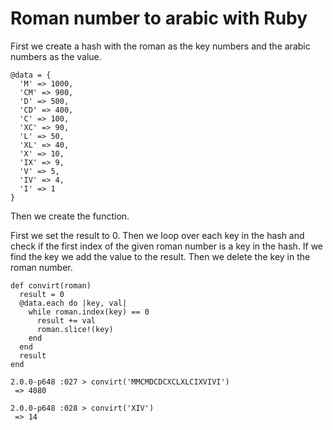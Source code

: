 # Roman number to arabic with Ruby

First we create a hash with the roman as the key numbers and the arabic numbers as the value.

```
@data = {
  'M' => 1000,
  'CM' => 900,
  'D' => 500,
  'CD' => 400,
  'C' => 100,
  'XC' => 90,
  'L' => 50,
  'XL' => 40,
  'X' => 10,
  'IX' => 9,
  'V' => 5,
  'IV' => 4,
  'I' => 1
}
```

Then we create the function.

First we set the result to 0. Then we loop over each key in the hash and check if the first index of the given roman number is a key in the hash. If we find the key we add the value to the result. Then we delete the key in the roman number.

```
def convirt(roman)
  result = 0
  @data.each do |key, val|
    while roman.index(key) == 0
      result += val
      roman.slice!(key)
    end
  end
  result
end
```

```
2.0.0-p648 :027 > convirt('MMCMDCDCXCLXLCIXVIVI')
 => 4080
```

```
2.0.0-p648 :028 > convirt('XIV')
 => 14
```

